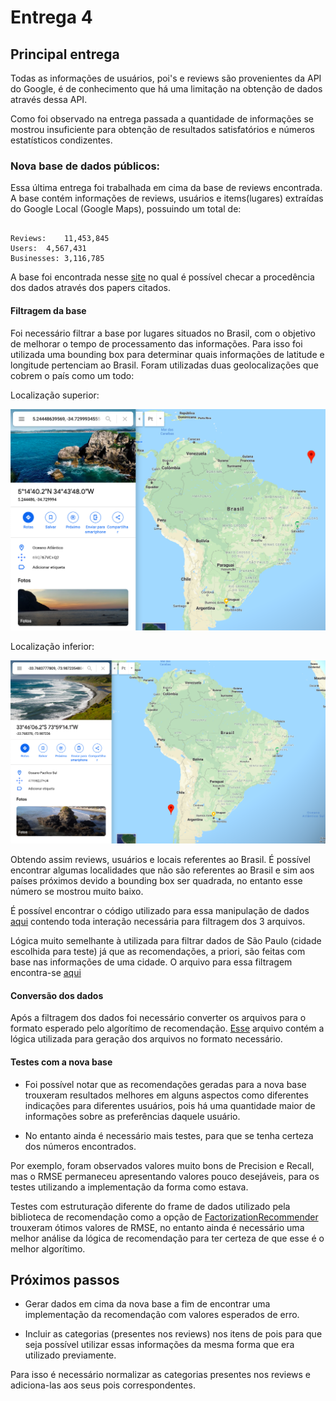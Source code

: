 # Entrega 4

## Principal entrega

Todas as informações de usuários, poi's e reviews são provenientes da API do Google,
é de conhecimento que há uma limitação na obtenção de dados através dessa API.

Como foi observado na entrega passada a quantidade de informações se mostrou insuficiente para obtenção de resultados satisfatórios e números estatísticos condizentes.

### Nova base de dados públicos:

Essa última entrega foi trabalhada em cima da base de reviews encontrada. A base contém informações de reviews, usuários e items(lugares) extraídas do Google Local (Google Maps), possuindo um total de:

```

Reviews:	11,453,845
Users:	4,567,431
Businesses:	3,116,785

```

A base foi encontrada nesse [site](http://cseweb.ucsd.edu/~jmcauley/datasets.html#google_local) no qual é possível checar a procedência dos dados
através dos papers citados.

#### Filtragem da base

Foi necessário filtrar a base por lugares situados no Brasil, com o objetivo de melhorar o tempo de processamento das informações. Para isso foi utilizada uma bounding box para determinar quais informações de latitude e longitude pertenciam ao Brasil. Foram utilizadas duas geolocalizações que cobrem o país como um todo:

Localização superior:

![localização superior](imgs/bb_upper.png)

Localização inferior:

![localização inferior](imgs/bb_down.png)

Obtendo assim reviews, usuários e locais referentes ao Brasil. É possível encontrar algumas localidades que não são referentes ao Brasil e sim aos países próximos devido a bounding box ser quadrada, no entanto esse número se mostrou muito baixo.

É possível encontrar o código utilizado para essa manipulação de dados [aqui](data/data_filter.py) contendo toda interação necessária para filtragem dos 3 arquivos.

Lógica muito semelhante à utilizada para filtrar dados de São Paulo (cidade escolhida para teste) já que as recomendações, a priori, são feitas com base nas informações de uma cidade. O arquivo para essa filtragem encontra-se [aqui](data/data_filter_sp.py)

#### Conversão dos dados

Após a filtragem dos dados foi necessário converter os arquivos para o formato esperado pelo algorítimo de recomendação. [Esse](data/covert_file_poi.py) arquivo contém a lógica utilizada para geração dos arquivos no formato necessário.

#### Testes com a nova base

- Foi possível notar que as recomendações geradas para a nova base trouxeram resultados melhores em alguns aspectos como diferentes indicações para diferentes usuários, pois há uma quantidade maior de informações sobre as preferências daquele usuário.

- No entanto ainda é necessário mais testes, para que se tenha certeza dos números encontrados.

Por exemplo, foram observados valores muito bons de Precision e Recall, mas o RMSE permaneceu apresentando valores pouco desejáveis, para os testes utilizando a implementação da forma como estava.

Testes com estruturação diferente do frame de dados utilizado pela biblioteca de recomendação como a opção de [FactorizationRecommender](https://turi.com/products/create/docs/generated/graphlab.recommender.factorization_recommender.FactorizationRecommender.html#graphlab.recommender.factorization_recommender.FactorizationRecommender) trouxeram ótimos valores de RMSE, no entanto ainda é necessário uma melhor análise da lógica de recomendação para ter certeza de que esse é o melhor algorítimo.

## Próximos passos

- Gerar dados em cima da nova base a fim de encontrar uma implementação da recomendação com valores esperados de erro.

- Incluir as categorias (presentes nos reviews) nos itens de pois para que seja possível utilizar essas informações da mesma forma que era utilizado previamente.

Para isso é necessário normalizar as categorias presentes nos reviews e adiciona-las aos seus pois correspondentes.
